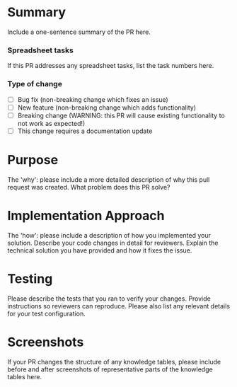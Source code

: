 # Summary

Include a one-sentence summary of the PR here.

### Spreadsheet tasks

If this PR addresses any spreadsheet tasks, list the task numbers here.

### Type of change

- [ ] Bug fix (non-breaking change which fixes an issue)
- [ ] New feature (non-breaking change which adds functionality)
- [ ] Breaking change (WARNING: this PR will cause existing functionality to not work as expected!)
- [ ] This change requires a documentation update

# Purpose

The 'why': please include a more detailed description of why this pull request
was created. What problem does this PR solve?

# Implementation Approach

The 'how': please include a description of how you implemented your solution.
Describe your code changes in detail for reviewers. Explain the technical
solution you have provided and how it fixes the issue.

# Testing

Please describe the tests that you ran to verify your changes.
Provide instructions so reviewers can reproduce.
Please also list any relevant details for your test configuration.

# Screenshots

If your PR changes the structure of any knowledge tables, please include before and after screenshots of representative parts of the knowledge tables here.
